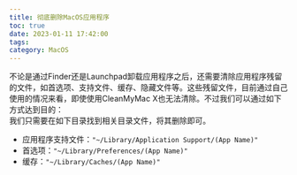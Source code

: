 ```yaml
---
title: 彻底删除MacOS应用程序
toc: true
date: 2023-01-11 17:42:00
tags:
category: MacOS
---
```

不论是通过Finder还是Launchpad卸载应用程序之后，还需要清除应用程序残留的文件，如首选项、支持文件、缓存、隐藏文件等。这些残留文件，目前通过自己使用的情况来看，即使使用CleanMyMac X也无法清除。不过我们可以通过如下方式达到目的：\
我们只需要在如下目录找到相关目录文件，将其删除即可。
- 应用程序支持文件：`"~/Library/Application Support/(App Name)"`
- 首选项：`"~/Library/Preferences/(App Name)"`
- 缓存：`"~/Library/Caches/(App Name)"`